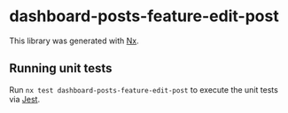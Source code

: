 # dashboard-posts-feature-edit-post

This library was generated with [Nx](https://nx.dev).

## Running unit tests

Run `nx test dashboard-posts-feature-edit-post` to execute the unit tests via [Jest](https://jestjs.io).
